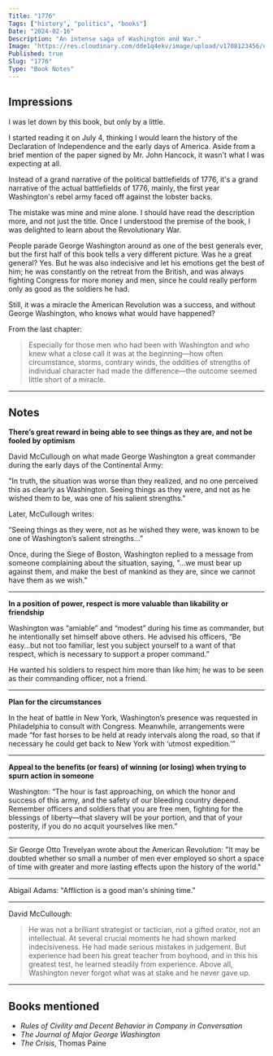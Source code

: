 ```yaml
---
Title: "1776"
Tags: ["history", "politics", "books"]
Date: "2024-02-16"
Description: "An intense saga of Washington and War."
Image: "https://res.cloudinary.com/dde1q4ekv/image/upload/v1708123456/download_cfz5mj.jpg"
Published: true
Slug: "1776"
Type: "Book Notes"
---
```

## Impressions

I was let down by this book, but only by a little.

I started reading it on July 4, thinking I would learn the history of the Declaration of Independence and the early days of America. Aside from a brief mention of the paper signed by Mr. John Hancock, it wasn't what I was expecting at all.

Instead of a grand narrative of the political battlefields of 1776, it's a grand narrative of the actual battlefields of 1776, mainly, the first year Washington's rebel army faced off against the lobster backs.

The mistake was mine and mine alone. I should have read the description more, and not just the title. Once I understood the premise of the book, I was delighted to learn about the Revolutionary War.

People parade George Washington around as one of the best generals ever, but the first half of this book tells a very different picture. Was he a great general? Yes. But he was also indecisive and let his emotions get the best of him; he was constantly on the retreat from the British, and was always fighting Congress for more money and men, since he could really perform only as good as the soldiers he had.

Still, it was a miracle the American Revolution was a success, and without George Washington, who knows what would have happened?

From the last chapter:

> Especially for those men who had been with Washington and who knew what a close call it was at the beginning—how often circumstance, storms, contrary winds, the oddities of strengths of individual character had made the difference—the outcome seemed little short of a miracle.

---
## Notes

**There’s great reward in being able to see things as they are, and not be fooled by optimism**

David McCullough on what made George Washington a great commander during the early days of the Continental Army:

"In truth, the situation was worse than they realized, and no one perceived this as clearly as Washington. Seeing things as they were, and not as he wished them to be, was one of his salient strengths."

Later, McCullough writes:

“Seeing things as they were, not as he wished they were, was known to be one of Washington’s salient strengths…”

Once, during the Siege of Boston, Washington replied to a message from someone complaining about the situation, saying, "...we must bear up against them, and make the best of mankind as they are, since we cannot have them as we wish."

---

**In a position of power, respect is more valuable than likability or friendship**

Washington was “amiable” and “modest” during his time as commander, but he intentionally set himself above others. He advised his officers, “Be easy…but not too familiar, lest you subject yourself to a want of that respect, which is necessary to support a proper command.”

He wanted his soldiers to respect him more than like him; he was to be seen as their commanding officer, not a friend.

---

**Plan for the circumstances**

In the heat of battle in New York, Washington’s presence was requested in Philadelphia to consult with Congress. Meanwhile, arrangements were made “for fast horses to be held at ready intervals along the road, so that if necessary he could get back to New York with ‘utmost expedition.’”

---

**Appeal to the benefits (or fears) of winning (or losing) when trying to spurn action in someone**

Washington: “The hour is fast approaching, on which the honor and success of this army, and the safety of our bleeding country depend. Remember officers and soldiers that you are free men, fighting for the blessings of liberty—that slavery will be your portion, and that of your posterity, if you do no acquit yourselves like men.”

---

Sir George Otto Trevelyan wrote about the American Revolution: "It may be doubted whether so small a number of men ever employed so short a space of time with greater and more lasting effects upon the history of the world."

---

Abigail Adams: "Affliction is a good man's shining time."

---

David McCullough:

> He was not a brilliant strategist or tactician, not a gifted orator, not an intellectual. At several crucial moments he had shown marked indecisiveness. He had made serious mistakes in judgement. But experience had been his great teacher from boyhood, and in this his greatest test, he learned steadily from experience. Above all, Washington never forgot what was at stake and he never gave up.

---

## Books mentioned

- *Rules of Civility and Decent Behavior in Company in Conversation*
- *The Journal of Major George Washington*
- *The Crisis*, Thomas Paine